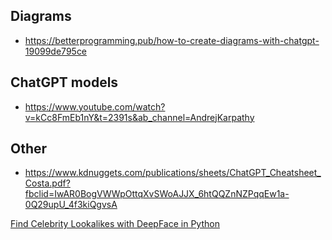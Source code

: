 ## Diagrams
- https://betterprogramming.pub/how-to-create-diagrams-with-chatgpt-19099de795ce

## ChatGPT models
- https://www.youtube.com/watch?v=kCc8FmEb1nY&t=2391s&ab_channel=AndrejKarpathy

## Other
- https://www.kdnuggets.com/publications/sheets/ChatGPT_Cheatsheet_Costa.pdf?fbclid=IwAR0BogVWWpOttqXvSWoAJJX_6htQQZnNZPqqEw1a-0Q29upU_4f3kiQgvsA


[Find Celebrity Lookalikes with DeepFace in Python](https://www.youtube.com/watch?v=EdPEUkyfM8g&ab_channel=NeuralNine)




